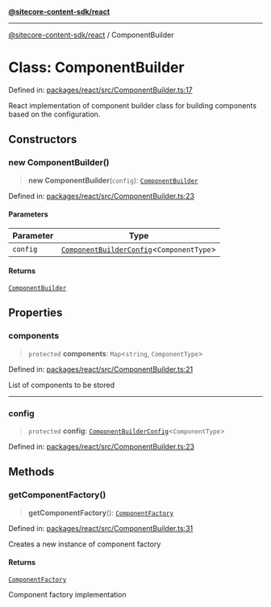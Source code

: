 [**@sitecore-content-sdk/react**](../README.md)

***

[@sitecore-content-sdk/react](../README.md) / ComponentBuilder

# Class: ComponentBuilder

Defined in: [packages/react/src/ComponentBuilder.ts:17](https://github.com/Sitecore/xmc-jss-dev/blob/d7b466243452103e100673b5863a2d80ef6e68eb/packages/react/src/ComponentBuilder.ts#L17)

React implementation of component builder class for building components based on the configuration.

## Constructors

### new ComponentBuilder()

> **new ComponentBuilder**(`config`): [`ComponentBuilder`](ComponentBuilder.md)

Defined in: [packages/react/src/ComponentBuilder.ts:23](https://github.com/Sitecore/xmc-jss-dev/blob/d7b466243452103e100673b5863a2d80ef6e68eb/packages/react/src/ComponentBuilder.ts#L23)

#### Parameters

| Parameter | Type |
| ------ | ------ |
| `config` | [`ComponentBuilderConfig`](../type-aliases/ComponentBuilderConfig.md)\<`ComponentType`\> |

#### Returns

[`ComponentBuilder`](ComponentBuilder.md)

## Properties

### components

> `protected` **components**: `Map`\<`string`, `ComponentType`\>

Defined in: [packages/react/src/ComponentBuilder.ts:21](https://github.com/Sitecore/xmc-jss-dev/blob/d7b466243452103e100673b5863a2d80ef6e68eb/packages/react/src/ComponentBuilder.ts#L21)

List of components to be stored

***

### config

> `protected` **config**: [`ComponentBuilderConfig`](../type-aliases/ComponentBuilderConfig.md)\<`ComponentType`\>

Defined in: [packages/react/src/ComponentBuilder.ts:23](https://github.com/Sitecore/xmc-jss-dev/blob/d7b466243452103e100673b5863a2d80ef6e68eb/packages/react/src/ComponentBuilder.ts#L23)

## Methods

### getComponentFactory()

> **getComponentFactory**(): [`ComponentFactory`](../type-aliases/ComponentFactory.md)

Defined in: [packages/react/src/ComponentBuilder.ts:31](https://github.com/Sitecore/xmc-jss-dev/blob/d7b466243452103e100673b5863a2d80ef6e68eb/packages/react/src/ComponentBuilder.ts#L31)

Creates a new instance of component factory

#### Returns

[`ComponentFactory`](../type-aliases/ComponentFactory.md)

Component factory implementation

